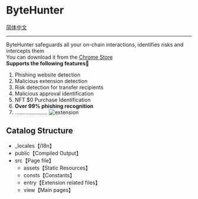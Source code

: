 # ByteHunter
[简体中文](readme/README.zh_CN.md)
***
ByteHunter safeguards all your on-chain interactions, identifies risks and intercepts them
<br>
You can download it from the [Chrome Store](https://chrome.google.com/webstore/detail/bytehunter/kidhkonioajdkjglffdlojnnlpdbeeol)
<br>
**Supports the following features🔽**
1. Phishing website detection
2. Malicious extension detection
3. Risk detection for transfer recipients
4. Malicious approval identification
5. NFT $0 Purchase Identification
6. **Over 99% phishing recognition**
7. ......................
![extension](https://assets.bytehunter.site/image/extension.jpeg "image")


## Catalog Structure
- _locales【i18n】
- public【Compiled Output】
- src【Page file】
    - assets【Static Resources】
    - consts【Constants】
    - entry【Extension related files】
    - view【Main pages】

